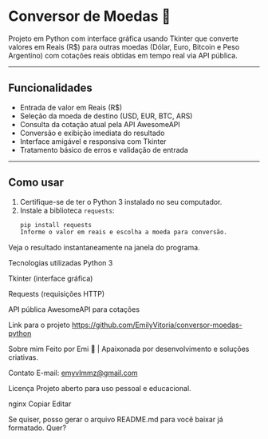 # Conversor de Moedas 💸

Projeto em Python com interface gráfica usando Tkinter que converte valores em Reais (R$) para outras moedas (Dólar, Euro, Bitcoin e Peso Argentino) com cotações reais obtidas em tempo real via API pública.

---

## Funcionalidades

- Entrada de valor em Reais (R$)  
- Seleção da moeda de destino (USD, EUR, BTC, ARS)  
- Consulta da cotação atual pela API AwesomeAPI  
- Conversão e exibição imediata do resultado  
- Interface amigável e responsiva com Tkinter  
- Tratamento básico de erros e validação de entrada  

---

## Como usar

1. Certifique-se de ter o Python 3 instalado no seu computador.  
2. Instale a biblioteca `requests`:
   ```bash
   pip install requests
   Informe o valor em reais e escolha a moeda para conversão.

Veja o resultado instantaneamente na janela do programa.

Tecnologias utilizadas
Python 3

Tkinter (interface gráfica)

Requests (requisições HTTP)

API pública AwesomeAPI para cotações

Link para o projeto
https://github.com/EmilyVitoria/conversor-moedas-python

Sobre mim
Feito por Emi 💚 | Apaixonada por desenvolvimento e soluções criativas.

Contato
E-mail: emyvlmmz@gmail.com

Licença
Projeto aberto para uso pessoal e educacional.

nginx
Copiar
Editar


Se quiser, posso gerar o arquivo README.md para você baixar já formatado. Quer?
